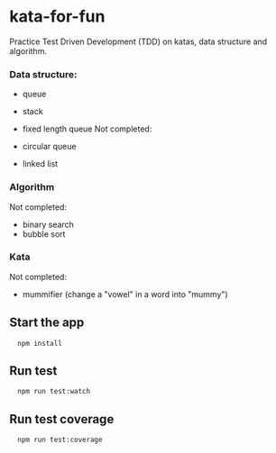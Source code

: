 # kata-for-fun

Practice Test Driven Development (TDD) on katas, data structure and algorithm.

### Data structure:

- queue
- stack
- fixed length queue
  Not completed:

- circular queue
- linked list

### Algorithm

Not completed:

- binary search
- bubble sort

### Kata

Not completed:

- mummifier (change a "vowel" in a word into "mummy")

## Start the app

```
  npm install
```

## Run test

```
  npm run test:watch
```

## Run test coverage

```
  npm run test:coverage
```
